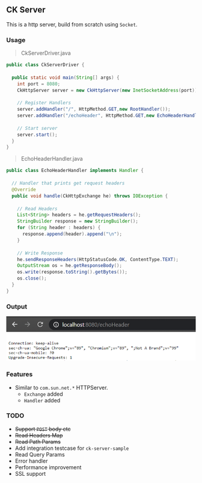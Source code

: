 ## CK Server
This is a http server, build from scratch using `Socket`.

### Usage

> CkServerDriver.java
```java
public class CkServerDriver {

  public static void main(String[] args) {
    int port = 8080;
    CkHttpServer server = new CkHttpServer(new InetSocketAddress(port));

    // Register Handlers
    server.addHandler("/", HttpMethod.GET,new RootHandler());
    server.addHandler("/echoHeader", HttpMethod.GET,new EchoHeaderHandler());
  
    // Start server
    server.start();
  }
}
```

> EchoHeaderHandler.java
```java
public class EchoHeaderHandler implements Handler {

  // Handler that prints get request headers
  @Override
  public void handle(CkHttpExchange he) throws IOException {

    // Read Headers
    List<String> headers = he.getRequestHeaders();
    StringBuilder response = new StringBuilder();
    for (String header : headers) {
      response.append(header).append("\n");
    }

    // Write Response
    he.sendResponseHeaders(HttpStatusCode.OK, ContentType.TEXT);
    OutputStream os = he.getResponseBody();
    os.write(response.toString().getBytes());
    os.close();
  }
}
```

### Output
![Browser Output](misc/screenshots/echo-header-screenshot.PNG)

### Features
- Similar to `com.sun.net.*` HTTPServer.
    - `Exchange` added
    - `Handler` added

### TODO
- ~~Support `POST` body etc~~
- ~~Read Headers Map~~
- ~~Read Path Params~~
- Add integration testcase for `ck-server-sample`
- Read Query Params
- Error handler
- Performance improvement
- SSL support
